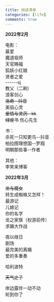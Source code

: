 ```yaml
---
title: 阅读清单
categories: [life]
comments: true
---
```

**2022年2月**

电影：  
最爱  
魔道祖师  
天官赐福  
狐妖小红娘  
贤者之爱  
------sj  
教父（二刷）  
浪客剑心  
~~洛奇--抖音~~  
美丽心灵  
~~爱情与灵药--kk~~  
~~绿皮书~~
伤心先生

书：  
杀死一只知更鸟--抖音  
柏拉图理想国--罗翔  
明朝那些事--作者  

其他：  
李笑来博客  

**2022年3月**

~~龙与魔女~~  
转生成蜘蛛又怎样！  
最游记  
儿媳记  
你的名字  
龙之家族（权游前传）  
求婚大作战

夜以继日  
剧场  
最完美的离婚  
爱的多重奏

哈利波特

~~天气之子~~

岸边露伴一动不动  
轮到你了